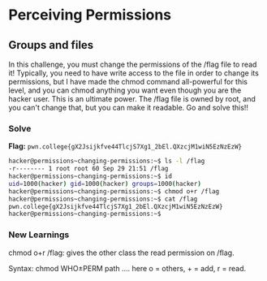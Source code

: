 # Perceiving Permissions

## Groups and files
In this challenge, you must change the permissions of the /flag file to read it! Typically, you need to have write access to the file in order to change its permissions, but I have made the chmod command all-powerful for this level, and you can chmod anything you want even though you are the hacker user. This is an ultimate power. The /flag file is owned by root, and you can't change that, but you can make it readable. Go and solve this!!

### Solve
**Flag:** `pwn.college{gX2Jsijkfve44TlcjS7Xg1_2bEl.QXzcjM1wiN5EzNzEzW}`

```bash
hacker@permissions~changing-permissions:~$ ls -l /flag
-r-------- 1 root root 60 Sep 29 21:51 /flag
hacker@permissions~changing-permissions:~$ id
uid=1000(hacker) gid=1000(hacker) groups=1000(hacker)
hacker@permissions~changing-permissions:~$ chmod o+r /flag
hacker@permissions~changing-permissions:~$ cat /flag
pwn.college{gX2Jsijkfve44TlcjS7Xg1_2bEl.QXzcjM1wiN5EzNzEzW}
hacker@permissions~changing-permissions:~$ 
```
### New Learnings
chmod o+r /flag: gives the other class the read permission on /flag.

Syntax: chmod WHO±PERM path .... here o = others, + = add, r = read.